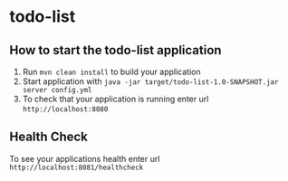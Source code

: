 # todo-list

How to start the todo-list application
---

1. Run `mvn clean install` to build your application
1. Start application with `java -jar target/todo-list-1.0-SNAPSHOT.jar server config.yml`
1. To check that your application is running enter url `http://localhost:8080`

Health Check
---

To see your applications health enter url `http://localhost:8081/healthcheck`

